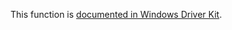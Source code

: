 This function is [documented in Windows Driver Kit](https://learn.microsoft.com/en-us/windows-hardware/drivers/ddi/wdm/nf-wdm-rtlcompareunicodestring).
